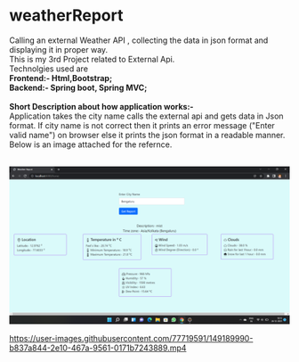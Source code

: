 # weatherReport
Calling an external Weather API , collecting the data in json format and displaying it in proper way. <br> 
This is my 3rd Project related to External Api. <br>
Technolgies used are <br>
<b>Frontend:- Html,Bootstrap; <br>
Backend:- Spring boot, Spring MVC; </b> <br><br>
<b>Short Description about how application works:- </b><br>
Application takes the city name calls the external api and gets data in Json format. If city name is not correct then it prints an error message ("Enter valid name") on browser
else it prints the json format in a readable manner. Below is an image attached for the refernce.<br><br>
<p align="center">
  <img src="image of website.png" width="850" title="Demo of web page">
</p>



https://user-images.githubusercontent.com/77719591/149189990-b837a844-2e10-467a-9561-0171b7243889.mp4

